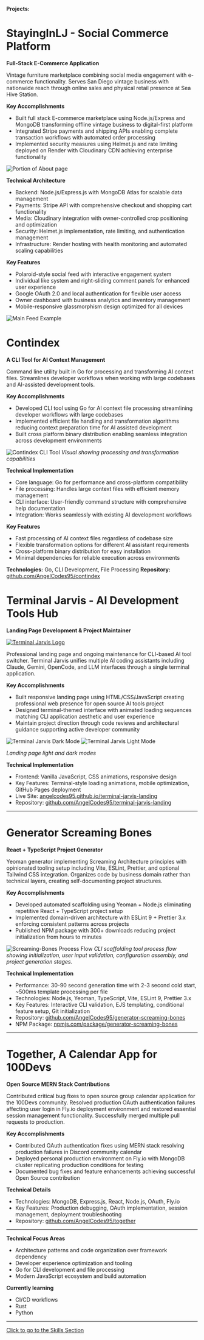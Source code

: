 **Projects:**

# StayingInLJ - Social Commerce Platform
**Full-Stack E-Commerce Application**

Vintage furniture marketplace combining social media engagement with e-commerce functionality. Serves San Diego vintage business with nationwide reach through online sales and physical retail presence at Sea Hive Station.

**Key Accomplishments**

- Built full stack E-commerce marketplace using Node.js/Express and MongoDB transforming offline vintage business to digital-first platform
- Integrated Stripe payments and shipping APIs enabling complete transaction workflows with automated order processing
- Implemented security measures using Helmet.js and rate limiting deployed on Render with Cloudinary CDN achieving enterprise functionality

![Portion of About page](assets/images/silj-main-feed.jpg)

**Technical Architecture**

- Backend: Node.js/Express.js with MongoDB Atlas for scalable data management
- Payments: Stripe API with comprehensive checkout and shopping cart functionality
- Media: Cloudinary integration with owner-controlled crop positioning and optimization
- Security: Helmet.js implementation, rate limiting, and authentication management
- Infrastructure: Render hosting with health monitoring and automated scaling capabilities

**Key Features**

- Polaroid-style social feed with interactive engagement system
- Individual like system and right-sliding comment panels for enhanced user experience
- Google OAuth 2.0 and local authentication for flexible user access
- Owner dashboard with business analytics and inventory management
- Mobile-responsive glassmorphism design optimized for all devices

![Main Feed Example](assets/images/silj-about.jpg)


# Contindex
**A CLI Tool for AI Context Management**

Command line utility built in Go for processing and transforming AI context files. Streamlines developer workflows when working with large codebases and AI-assisted development tools.

**Key Accomplishments**

- Developed CLI tool using Go for AI context file processing streamlining developer workflows with large codebases
- Implemented efficient file handling and transformation algorithms reducing context preparation time for AI assisted development
- Built cross platform binary distribution enabling seamless integration across development environments

![Contindex CLI Tool](assets/images/contindex-screenshot.jpg)
*Visual showing processing and transformation capabilities*

**Technical Implementation**

- Core language: Go for performance and cross-platform compatibility
- File processing: Handles large context files with efficient memory management
- CLI interface: User-friendly command structure with comprehensive help documentation
- Integration: Works seamlessly with existing AI development workflows

**Key Features**

- Fast processing of AI context files regardless of codebase size
- Flexible transformation options for different AI assistant requirements
- Cross-platform binary distribution for easy installation
- Minimal dependencies for reliable execution across environments

**Technologies:** Go, CLI Development, File Processing
**Repository:** [github.com/AngelCodes95/contindex](https://github.com/AngelCodes95/contindex)



# Terminal Jarvis - AI Development Tools Hub
**Landing Page Development & Project Maintainer**

[![Terminal Jarvis Logo](assets/images/terminal-jarvis-logo-banner.jpg)](https://github.com/BA-CalderonMorales/terminal-jarvis)

Professional landing page and ongoing maintenance for CLI-based AI tool switcher. Terminal Jarvis unifies multiple AI coding assistants including Claude, Gemini, OpenCode, and LLM interfaces through a single terminal application.

**Key Accomplishments**

- Built responsive landing page using HTML/CSS/JavaScript creating professional web presence for open source AI tools project
- Designed terminal-themed interface with animated loading sequences matching CLI application aesthetic and user experience
- Maintain project direction through code reviews and architectural guidance supporting active developer community

![Terminal Jarvis Dark Mode](assets/images/termina-jarvis-landing-main-intro.jpg)
![Terminal Jarvis Light Mode](assets/images/light-mode-main-intro.jpg)

*Landing page light and dark modes*

**Technical Implementation**

- Frontend: Vanilla JavaScript, CSS animations, responsive design
- Key Features: Terminal-style loading animations, mobile optimization, GitHub Pages deployment
- Live Site: [angelcodes95.github.io/terminal-jarvis-landing](https://angelcodes95.github.io/terminal-jarvis-landing/)
- Repository: [github.com/AngelCodes95/terminal-jarvis-landing](https://github.com/AngelCodes95/terminal-jarvis-landing)

---

# Generator Screaming Bones
**React + TypeScript Project Generator**

Yeoman generator implementing Screaming Architecture principles with opinionated tooling setup including Vite, ESLint, Prettier, and optional Tailwind CSS integration. Organizes code by business domain rather than technical layers, creating self-documenting project structures.

**Key Accomplishments**

- Developed automated scaffolding using Yeoman + Node.js eliminating repetitive React + TypeScript project setup
- Implemented domain-driven architecture with ESLint 9 + Prettier 3.x enforcing consistent patterns across projects
- Published NPM package with 300+ downloads reducing project initialization from hours to minutes

![Screaming-Bones Process Flow](assets/images/screaming-bones-flow.png)
*CLI scaffolding tool process flow showing initialization, user input validation, configuration assembly, and project generation stages.*

**Technical Implementation**

- Performance: 30-90 second generation time with 2-3 second cold start, ~500ms template processing per file
- Technologies: Node.js, Yeoman, TypeScript, Vite, ESLint 9, Prettier 3.x
- Key Features: Interactive CLI validation, EJS templating, conditional feature setup, Git initialization
- Repository: [github.com/AngelCodes95/generator-screaming-bones](https://github.com/AngelCodes95/generator-screaming-bones)
- NPM Package: [npmjs.com/package/generator-screaming-bones](https://www.npmjs.com/package/generator-screaming-bones)

---

# Together, A Calendar App for 100Devs
**Open Source MERN Stack Contributions**

Contributed critical bug fixes to open source group calendar application for the 100Devs community. Resolved production OAuth authentication failures affecting user login in Fly.io deployment environment and restored essential session management functionality. Successfully merged multiple pull requests to production.

**Key Accomplishments**

- Contributed OAuth authentication fixes using MERN stack resolving production failures in Discord community calendar
- Deployed personal production environment on Fly.io with MongoDB cluster replicating production conditions for testing
- Documented bug fixes and feature enhancements achieving successful Open Source contribution

**Technical Details**

- Technologies: MongoDB, Express.js, React, Node.js, OAuth, Fly.io
- Key Features: Production debugging, OAuth implementation, session management, deployment troubleshooting
- Repository: [github.com/AngelCodes95/together](https://github.com/AngelCodes95/together)

---

**Technical Focus Areas**

- Architecture patterns and code organization over framework dependency
- Developer experience optimization and tooling
- Go for CLI development and file processing
- Modern JavaScript ecosystem and build automation

**Currently learning**

- CI/CD workflows
- Rust
- Python

---

[Click to go to the Skills Section](skills.md)